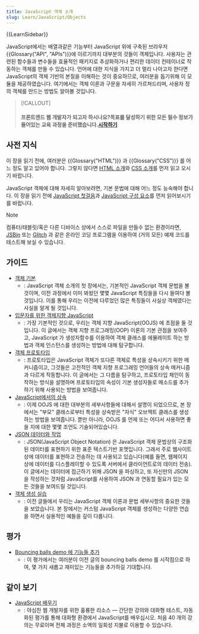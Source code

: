 ```yaml
---
title: JavaScript 객체 소개
slug: Learn/JavaScript/Objects
---
```


{{LearnSidebar}}

JavaScript에서는 배열과같은 기능부터 JavaScript 위에 구축된 브라우저 {{Glossary("API", "APIs")}}에 이르기까지 대부분의 것들이 객체입니다. 사용자는 관련된 함수들과 변수들을 효율적인 패키지로 추상화하거나 편리한 데이터 컨테이너로 작동하는 객체를 만들 수 있습니다. 언어에 대한 지식을 가지고 더 멀리 나아고자 한다면 JavaScript의 객체 기반의 본질을 이해하는 것이 중요하므로, 여러분을 돕기위해 이 모듈을 제공하였습니다. 여기에서는 객체 이론과 구문을 자세히 가르쳐드리며, 사용자 정의 객체를 만드는 방법도 알아볼 것입니다.

> [!CALLOUT]
>
> #### 프론트엔드 웹 개발자가 되고자 하시나요?목표를 달성하기 위한 모든 필수 정보가 들어있는 교육 과정을 준비했습니다.[**시작하기**](/ko/docs/Learn/Front-end_web_developer)

## 사전 지식

이 장을 읽기 전에, 여러분은 {{Glossary("HTML")}} 과 {{Glossary("CSS")}} 를 어느 정도 알고 있어야 합니다. 그렇지 않다면 [HTML 소개](/ko/docs/Web/Guide/HTML/Introduction)와 [CSS 소개](/ko/docs/Learn/CSS/Introduction_to_CSS)를 먼저 읽고 오시기 바랍니다.

JavaScript 객체에 대해 자세히 알아보려면, 기본 문법에 대해 어느 정도 능숙해야 합니다. 이 장을 읽기 전에 [JavaScript 첫걸음](/ko/docs/Learn/JavaScript/First_steps)과 [JavaScript 구성 요소](/ko/docs/Learn/JavaScript/Building_blocks)를 먼저 읽어보시기를 바랍니다.

> [!NOTE]
> 컴퓨터/태블릿/혹은 다른 디바이스 상에서 스스로 파일을 만들수 없는 환경이라면, [JSBin](https://jsbin.com/) 또는 [Glitch](https://glitch.com/) 과 같은 온라인 코딩 프로그램을 이용하여 (거의 모든) 예제 코드를 테스트해 보실 수 있습니다.

## 가이드

- [객체 기본](/ko/docs/Learn/JavaScript/Objects/Basics)
  - : JavaScript 객체 소개의 첫 장에서는, 기본적인 JavaScript 객체 문법을 볼 것이며, 이전 과정에서 이미 봐왔던 몇몇 JavaScript 특징들을 다시 들여다 볼 것입니다. 이를 통해 우리는 이전에 다루었던 많은 특징들이 사실상 객체였다는 사실을 알게 될 것입니다.
- [입문자를 위한 객체지향 JavaScript](/ko/docs/Learn/JavaScript/Objects/Object-oriented_JS)
  - : 가장 기본적인 것으로, 우리는 객체 지향 JavaScript(OOJS) 에 초점을 둘 것입니다. 이 글에서는 객체 지향 프로그래밍(OOP) 이론의 기본 관점을 보여주고, JavaScript 가 생성자함수를 이용하여 객체 클래스를 에뮬레이트 하는 방법과 객체 인스턴스를 생성하는 방법에 대해 탐구합니다.
- [객체 프로토타입](/ko/docs/Learn/JavaScript/Objects/Object_prototypes)
  - : 프로토타입은 JavaScript 객체가 또다른 객체로 특성을 상속시키기 위한 메커니즘이고, 그것들은 고전적인 객체 지향 프로그래밍 언어들의 상속 메커니즘과 다르게 작동합니다. 이 글에서는 그 다름을 탐구하고, 프로토타입 체인이 동작하는 방식을 설명하며 프로토타입의 속성이 기본 생성자들로 메소드를 추가하기 위해 사용되는 방법을 보여줍니다.
- [JavaScript에서의 상속](/ko/docs/Learn/JavaScript/Objects/Inheritance)
  - : 이제 OOJS 에 대한 대부분의 세부사항들에 대해서 설명이 되었으므로, 본 장에서는 "부모" 클래스로부터 특성을 상속받은 "자식" 오브젝트 클래스를 생성하는 방법을 보여줍니다. 뿐만 아니라, OOJS 를 언제 또는 어디서 사용하면 좋을 지에 대한 몇몇 조언도 기술되어있습니다.
- [JSON 데이터와 작업](/ko/docs/Learn/JavaScript/Objects/JSON)
  - : JSON(JavaScript Object Notation) 은 JavaScript 객체 문법상의 구조화된 데이터를 표현하기 위한 표준 텍스트기반 포맷입니다. 그래서 주로 웹사이트 상에 데이터를 표현하고 전송하는 데 사용되고 있습니다(예를 들면, 웹페이지 상에 데이터를 디스플레이할 수 있도록 서버에서 클라이언트로의 데이터 전송). 이 글에서는 데이터에 접근하기 위해 JSON 을 파싱하고, 또 자신만의 JSON 을 작성하는 것처럼 JavaScript를 사용하여 JSON 과 연동할 필요가 있는 모든 것들을 보여드릴 것입니다.
- [객체 생성 실습](/ko/docs/Learn/JavaScript/Objects/Object_building_practice)
  - : 이전 글들에서 우리는 JavaScript 객체 이론과 문법 세부사항의 중요한 것들을 보았습니다. 본 장에서는 커스텀 JavaScript 객체를 생성하는 다양한 연습을 하면서 실용적인 예들을 깊이 다룹니다.

## 평가

- [Bouncing balls demo 에 기능들 추가](/ko/docs/Learn/JavaScript/Objects/Adding_bouncing_balls_features)
  - : 이 평가에서는 여러분이 이전 글의 bouncing balls demo 를 시작점으로 하여, 몇 가지 새롭고 재미있는 기능들을 추가하길 기대합니다.

## 같이 보기

- [JavaScript 배우기](https://learnjavascript.online/)
  - : 야심찬 웹 개발자를 위한 훌륭한 리소스 — 간단한 강의와 대화형 테스트, 자동화된 평가를 통해 대화형 환경에서 JavaScript를 배우십시오. 처음 40 개의 강의는 무료이며 전체 과정은 소액의 일회성 지불로 이용할 수 있습니다.
